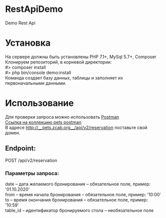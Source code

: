 # RestApiDemo
Demo Rest Api
# Установка
На сервере должны быть установлены PHP 7.1+, MySql 5.7+, Composer    
Клонируем репозиторий, в корневой директории:    
#> composer install    
#> php bin/console demo:install    
Команда создает базу данных, таблицы и заполняет их первоначальными данными.    
# Использование
Для проверки запроса можно использовать [Postman](https://www.postman.com/)    
[Ссылка на коллекцию pets postman](https://www.getpostman.com/collections/d0a88aa7c8c2079fa0c3)    
В адресе http://__pets.zcab.org__/api/v2/reservation поставьте свой домен.
## Endpoint:
POST /api/v2/reservation    
### Параметры запроса:    
date – дата желаемого бронирования – обязательное поле, пример: '01.10.2020'    
from – время начала бронирования – обязательное поле, пример: '10:00'    
to – время окончания бронирования – обязательное поле, пример: '10:59'    
table_id – идентификатор бронируемого стола – необязательное поле    
